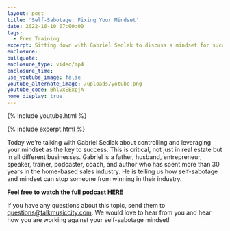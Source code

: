 ```yaml
---
layout: post
title: 'Self-Sabotage: Fixing Your Mindset'
date: 2022-10-10 07:00:00
tags:
  - Free Training
excerpt: Sitting down with Gabriel Sedlak to discuss a mindset for success.
enclosure:
pullquote:
enclosure_type: video/mp4
enclosure_time:
use_youtube_image: false
youtube_alternate_image: /uploads/yotube.png
youtube_code: BhlvxEExpjA
home_display: true
---
```

{% include youtube.html %}

{% include excerpt.html %}

Today we’re talking with Gabriel Sedlak about controlling and leveraging your mindset as the key to success. This is critical, not just in real estate but in all different businesses. Gabriel is a father, husband, entrepreneur, speaker, trainer, podcaster, coach, and author who has spent more than 30 years in the home-based sales industry. He is telling us how self-sabotage and mindset can stop someone from winning in their industry.

**Feel free to watch the full podcast [H](https://talkmusiccity.podbean.com/e/ep-169-dialing-in-your-mindset-gabriel-sedlak/)[ERE](https://talkmusiccity.podbean.com/e/ep-169-dialing-in-your-mindset-gabriel-sedlak/)**

If you have any questions about this topic, send them to [questions@talkmusiccity.com](mailto:questions@talkmusiccity.com). We would love to hear from you and hear how you are working against your self-sabotage mindset\!

&nbsp;